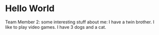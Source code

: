 # Hello World

Team Member 2:
some interesting stuff about me:
I have a twin brother.
I like to play video games. 
I have 3 dogs and a cat.